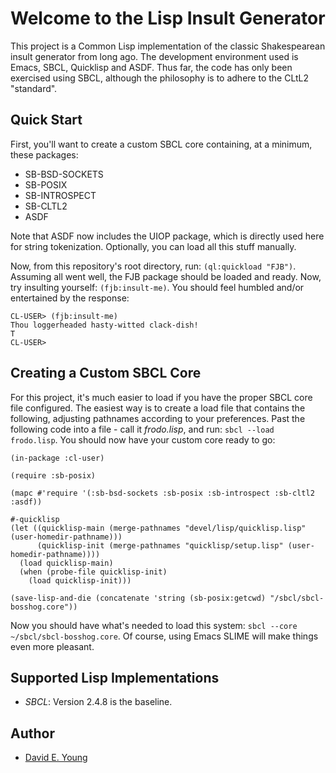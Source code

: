 # Welcome to the Lisp Insult Generator #

This project is a Common Lisp implementation of the classic Shakespearean insult generator from long ago. The
development environment used is Emacs, SBCL, Quicklisp and ASDF. Thus far, the code has only been exercised using SBCL,
although the philosophy is to adhere to the CLtL2 "standard".

## Quick Start ##

First, you'll want to create a custom SBCL core containing, at a minimum, these packages:

- SB-BSD-SOCKETS
- SB-POSIX
- SB-INTROSPECT
- SB-CLTL2
- ASDF

Note that ASDF now includes the UIOP package, which is directly used here for string tokenization. Optionally, you can
load all this stuff manually.

Now, from this repository's root directory, run: `(ql:quickload "FJB")`. Assuming all went well, the FJB package should
be loaded and ready. Now, try insulting yourself: `(fjb:insult-me)`. You should feel humbled and/or entertained by the
response:

```
CL-USER> (fjb:insult-me)
Thou loggerheaded hasty-witted clack-dish!
T
CL-USER>
```

## Creating a Custom SBCL Core ##

For this project, it's much easier to load if you have the proper SBCL core file configured. The easiest way is to
create a load file that contains the following, adjusting pathnames according to your preferences. Past the following
code into a file - call it _frodo.lisp_, and run: `sbcl --load frodo.lisp`. You should now have your custom core ready
to go:

```
(in-package :cl-user)

(require :sb-posix)

(mapc #'require '(:sb-bsd-sockets :sb-posix :sb-introspect :sb-cltl2 :asdf))

#-quicklisp
(let ((quicklisp-main (merge-pathnames "devel/lisp/quicklisp.lisp" (user-homedir-pathname)))
      (quicklisp-init (merge-pathnames "quicklisp/setup.lisp" (user-homedir-pathname))))
  (load quicklisp-main)
  (when (probe-file quicklisp-init)
    (load quicklisp-init)))

(save-lisp-and-die (concatenate 'string (sb-posix:getcwd) "/sbcl/sbcl-bosshog.core"))
```

Now you should have what's needed to load this system: `sbcl --core ~/sbcl/sbcl-bosshog.core`. Of course, using Emacs
SLIME will make things even more pleasant.

## Supported Lisp Implementations ##

- _SBCL_: Version 2.4.8 is the baseline.

## Author ##
- [David E. Young](mailto:sporty-iron883@protonmail.com)

